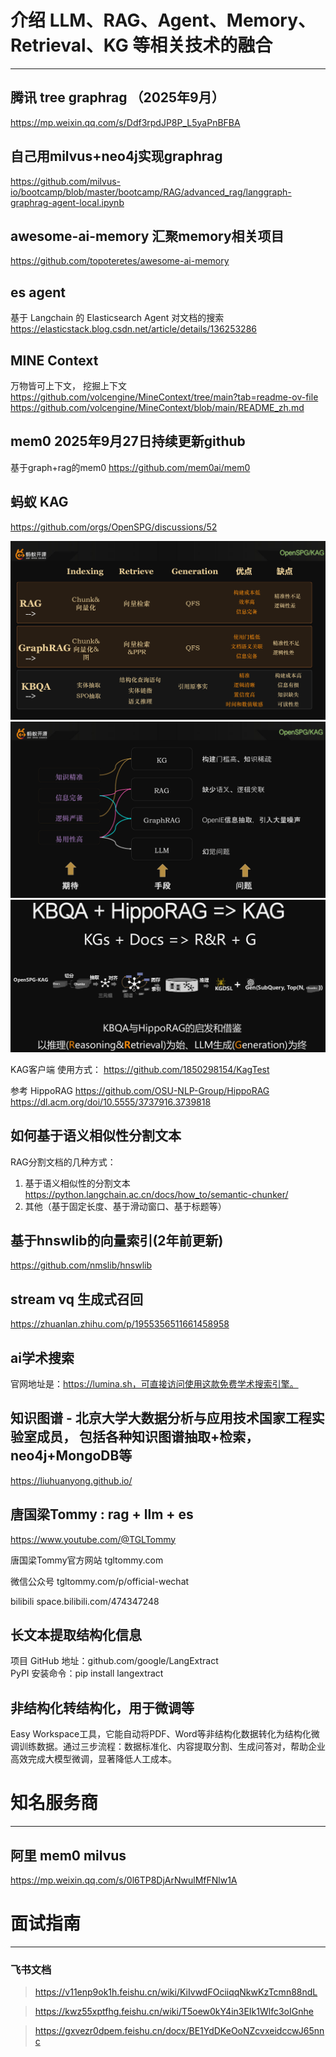 
# 介绍 LLM、RAG、Agent、Memory、Retrieval、KG 等相关技术的融合

---

## 腾讯 tree graphrag （2025年9月）
https://mp.weixin.qq.com/s/Ddf3rpdJP8P_L5yaPnBFBA


## 自己用milvus+neo4j实现graphrag
https://github.com/milvus-io/bootcamp/blob/master/bootcamp/RAG/advanced_rag/langgraph-graphrag-agent-local.ipynb

## awesome-ai-memory 汇聚memory相关项目
https://github.com/topoteretes/awesome-ai-memory

## es agent
基于 Langchain 的 Elasticsearch Agent 对文档的搜索
https://elasticstack.blog.csdn.net/article/details/136253286

## MINE Context
万物皆可上下文， 挖掘上下文
https://github.com/volcengine/MineContext/tree/main?tab=readme-ov-file
https://github.com/volcengine/MineContext/blob/main/README_zh.md


## mem0 2025年9月27日持续更新github
基于graph+rag的mem0
https://github.com/mem0ai/mem0


## 蚂蚁 KAG
https://github.com/orgs/OpenSPG/discussions/52

![alt text](zfig/readme/image.png)
![alt text](zfig/readme/image-1.png)
![alt text](zfig/readme/image-2.png)

KAG客户端 使用方式：
https://github.com/1850298154/KagTest

参考 HippoRAG
https://github.com/OSU-NLP-Group/HippoRAG
https://dl.acm.org/doi/10.5555/3737916.3739818

## 如何基于语义相似性分割文本
RAG分割文档的几种方式：
1. 基于语义相似性的分割文本
https://python.langchain.ac.cn/docs/how_to/semantic-chunker/
2. 其他（基于固定长度、基于滑动窗口、基于标题等）


## 基于hnswlib的向量索引(2年前更新)
https://github.com/nmslib/hnswlib

## stream vq 生成式召回
https://zhuanlan.zhihu.com/p/1955356511661458958

## ai学术搜索
官网地址是：https://lumina.sh，可直接访问使用这款免费学术搜索引擎。

## 知识图谱 - 北京大学大数据分析与应用技术国家工程实验室成员，  包括各种知识图谱抽取+检索，neo4j+MongoDB等
https://liuhuanyong.github.io/

## 唐国梁Tommy : rag + llm + es
https://www.youtube.com/@TGLTommy

唐国梁Tommy官方网站
tgltommy.com

微信公众号
tgltommy.com/p/official-wechat

bilibili
space.bilibili.com/474347248


## 长文本提取结构化信息
项目 GitHub 地址：github.com/google/LangExtract  
PyPI 安装命令：pip install langextract


## 非结构化转结构化，用于微调等
Easy Workspace工具，它能自动将PDF、Word等非结构化数据转化为结构化微调训练数据。通过三步流程：数据标准化、内容提取分割、生成问答对，帮助企业高效完成大模型微调，显著降低人工成本。

# 知名服务商

---


## 阿里 mem0 milvus
https://mp.weixin.qq.com/s/0l6TP8DjArNwulMfFNlw1A


# 面试指南

---


### 飞书文档

> https://v11enp9ok1h.feishu.cn/wiki/KiIvwdFOciiqqNkwKzTcmn88ndL

> https://kwz55xptfhg.feishu.cn/wiki/T5oew0kY4in3EIk1Wlfc3oIGnhe

> https://gxvezr0dpem.feishu.cn/docx/BE1YdDKeOoNZcvxeidccwJ65nnc

